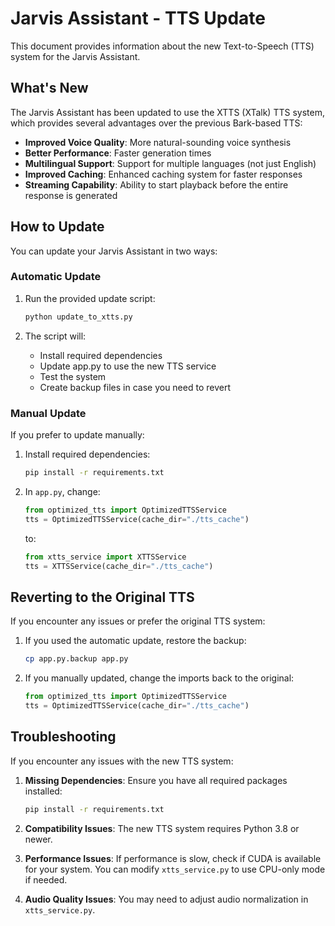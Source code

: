 # Jarvis Assistant - TTS Update

This document provides information about the new Text-to-Speech (TTS) system for the Jarvis Assistant.

## What's New

The Jarvis Assistant has been updated to use the XTTS (XTalk) TTS system, which provides several advantages over the previous Bark-based TTS:

- **Improved Voice Quality**: More natural-sounding voice synthesis
- **Better Performance**: Faster generation times
- **Multilingual Support**: Support for multiple languages (not just English)
- **Improved Caching**: Enhanced caching system for faster responses
- **Streaming Capability**: Ability to start playback before the entire response is generated

## How to Update

You can update your Jarvis Assistant in two ways:

### Automatic Update

1. Run the provided update script:
   ```bash
   python update_to_xtts.py
   ```

2. The script will:
   - Install required dependencies
   - Update app.py to use the new TTS service
   - Test the system
   - Create backup files in case you need to revert

### Manual Update

If you prefer to update manually:

1. Install required dependencies:
   ```bash
   pip install -r requirements.txt
   ```

2. In `app.py`, change:
   ```python
   from optimized_tts import OptimizedTTSService
   tts = OptimizedTTSService(cache_dir="./tts_cache")
   ```
   to:
   ```python
   from xtts_service import XTTSService
   tts = XTTSService(cache_dir="./tts_cache")
   ```

## Reverting to the Original TTS

If you encounter any issues or prefer the original TTS system:

1. If you used the automatic update, restore the backup:
   ```bash
   cp app.py.backup app.py
   ```

2. If you manually updated, change the imports back to the original:
   ```python
   from optimized_tts import OptimizedTTSService
   tts = OptimizedTTSService(cache_dir="./tts_cache")
   ```

## Troubleshooting

If you encounter any issues with the new TTS system:

1. **Missing Dependencies**: Ensure you have all required packages installed:
   ```bash
   pip install -r requirements.txt
   ```

2. **Compatibility Issues**: The new TTS system requires Python 3.8 or newer.

3. **Performance Issues**: If performance is slow, check if CUDA is available for your system.
   You can modify `xtts_service.py` to use CPU-only mode if needed.

4. **Audio Quality Issues**: You may need to adjust audio normalization in `xtts_service.py`.
